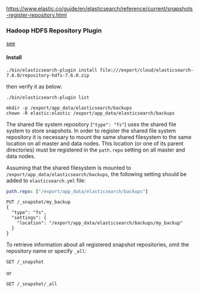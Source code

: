 https://www.elastic.co/guide/en/elasticsearch/reference/current/snapshots-register-repository.html



### Hadoop HDFS Repository Plugin

[see](https://www.elastic.co/guide/en/elasticsearch/plugins/7.6/repository-hdfs.html)

#### Install

```shell
./bin/elasticsearch-plugin install file:///export/cloud/elasticsearch-7.6.0/repository-hdfs-7.6.0.zip
```

then verify it as below:

```shell
./bin/elasticsearch-plugin list
```



```shell
mkdir -p /export/app_data/elasticsearch/backups
chown -R elastic:elastic /export/app_data/elasticsearch/backups
```

The shared file system repository (`"type": "fs"`) uses the shared file system to store snapshots. In order to register the shared file system repository it is necessary to mount the same shared filesystem to the same location on all master and data nodes. This location (or one of its parent directories) must be registered in the `path.repo` setting on all master and data nodes.

Assuming that the shared filesystem is mounted to `/export/app_data/elasticsearch/backups`, the following setting should be added to `elasticsearch.yml` file:

```yaml
path.repo: ["/export/app_data/elasticsearch/backups"]
```



```shell
PUT /_snapshot/my_backup
{
  "type": "fs",
  "settings": {
    "location": "/export/app_data/elasticsearch/backups/my_backup"
  }
}
```

To retrieve information about all registered snapshot repositories, omit the repository name or specify `_all`:

```console
GET /_snapshot
```

or

```console
GET /_snapshot/_all
```

